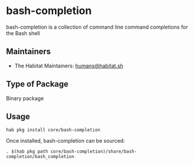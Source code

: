 # bash-completion

bash-completion is a collection of command line command completions for the Bash shell

## Maintainers

* The Habitat Maintainers: <humans@habitat.sh>

## Type of Package

Binary package

## Usage

```
hab pkg install core/bash-completion
```

Once installed, bash-completion can be sourced:

```
. $(hab pkg path core/bash-completion)/share/bash-completion/bash_completion
```
